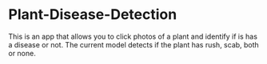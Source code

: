 # Plant-Disease-Detection
This is an app that allows you to click photos of a plant and identify if is has a disease or not. The current model detects if the plant has rush, scab, both or none.

